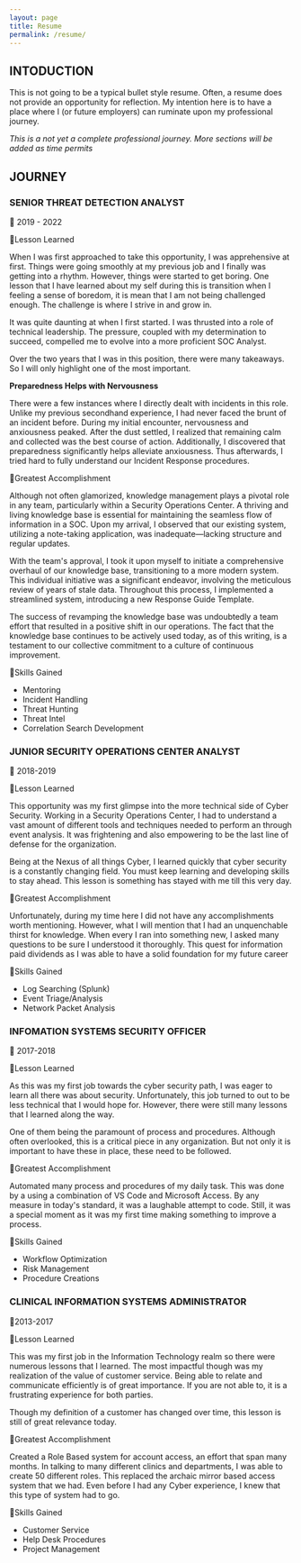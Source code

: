 ```yaml
---
layout: page
title: Resume
permalink: /resume/
---
```

## INTODUCTION

This is not going to be a typical bullet style resume.  Often, a resume does not provide an opportunity for reflection.  My intention here is to have a place where I (or future employers) can ruminate upon my professional journey. 

*This is a not yet a complete professional journey.  More sections will be added as time permits*

## JOURNEY

### SENIOR THREAT DETECTION ANALYST

📅 2019 - 2022

💭Lesson Learned

When I was first approached to take this opportunity, I was apprehensive at first. Things were going smoothly at my previous job and I finally was getting into a rhythm. However, things were started to get boring.  One lesson that I have learned about my self during this is transition  when I feeling a sense of boredom, it is mean that I am not being challenged enough.  The challenge is where I strive in and grow in.   

It was quite daunting at when I first started. I was thrusted into a role of technical leadership.  The pressure, coupled with my determination to succeed, compelled me to evolve into a more proficient SOC Analyst. 

Over the two years that I was in this position, there were many takeaways. So I will only highlight one of the most important. 

**Preparedness Helps with Nervousness** 

There were a few instances where I directly dealt with incidents in this role. Unlike my previous secondhand experience, I had never faced the brunt of an incident before. During my initial encounter, nervousness and anxiousness peaked. After the dust settled, I realized that remaining calm and collected was the best course of action. Additionally, I discovered that preparedness significantly helps alleviate anxiousness. Thus afterwards, I tried hard to fully understand our Incident Response procedures. 

🥇Greatest Accomplishment

Although not often glamorized, knowledge management plays a pivotal role in any team, particularly within a Security Operations Center. A thriving and living knowledge base is essential for maintaining the seamless flow of information in a SOC. Upon my arrival, I observed that our existing system, utilizing a note-taking application, was inadequate—lacking structure and regular updates.

With the team's approval, I took it upon myself to initiate a comprehensive overhaul of our knowledge base, transitioning to a more modern system. This individual initiative was a significant endeavor, involving the meticulous review of years of stale data. Throughout this process, I implemented a streamlined system, introducing a new Response Guide Template.

The success of revamping the knowledge base was undoubtedly a team effort that resulted in a positive shift in our operations. The fact that the knowledge base continues to be actively used today, as of this writing, is a testament to our collective commitment to a culture of continuous improvement.

🎯Skills Gained

- Mentoring
- Incident Handling
- Threat Hunting
- Threat Intel
- Correlation Search Development
### JUNIOR SECURITY OPERATIONS CENTER ANALYST

📅 2018-2019

💭Lesson Learned

This opportunity was my first glimpse into the more technical side of Cyber Security.  Working in a Security Operations Center, I had to understand a vast amount of different tools and techniques needed to perform an through event analysis. It was frightening and also empowering to be the last line of defense for the organization.  

Being at the Nexus of all things Cyber, I learned quickly that cyber security is a constantly changing field.  You must keep learning and developing skills to stay ahead.  This lesson is something has stayed with me till this very day.

🥇Greatest Accomplishment

Unfortunately, during my time here I did not have any accomplishments worth mentioning.  However, what I will mention that I had an unquenchable thirst for knowledge.   When every I ran into something new, I asked many questions to be sure I understood it thoroughly.  This quest for information paid dividends as I was able to have a solid foundation for my future career 

🎯Skills Gained

- Log Searching (Splunk)
- Event Triage/Analysis
- Network Packet Analysis
### INFOMATION SYSTEMS SECURITY OFFICER

📅 2017-2018

💭Lesson Learned

As this was my first job towards the cyber security path, I was eager to learn all there was about security.  Unfortunately, this job turned to out to be less technical that I would hope for.  However, there were still many lessons that I learned along the way.  

One of them being the paramount of process and procedures.  Although often overlooked, this is a critical piece in any organization.   But not only it is important to have these in place, these need to be followed.   

🥇Greatest Accomplishment

Automated many process and procedures of my daily task.  This was done by a using a combination of VS Code and Microsoft Access.  By any measure in today's standard, it was a laughable attempt to code.  Still, it was a special moment as it was my first time making something to improve a process. 

🎯Skills Gained

- Workflow Optimization
- Risk Management
- Procedure Creations
### CLINICAL INFORMATION SYSTEMS ADMINISTRATOR

📅2013-2017

💭Lesson Learned

This was my first job in the Information Technology realm so there were numerous lessons that I learned. The most impactful though was my realization of the value of customer service.  Being able to relate and communicate efficiently is of great importance.  If you are not able to, it is a frustrating experience for both parties. 

Though my definition of a customer has changed over time, this lesson is still of great relevance today.

🥇Greatest Accomplishment

Created a Role Based system for account access, an effort that span many months. In talking to many different clinics and departments, I was able to create 50 different roles.  This replaced the archaic mirror based access system that we had.  Even before I had any Cyber experience, I knew that this type of system had to go.  

🎯Skills Gained

- Customer Service 
- Help Desk Procedures
- Project Management
